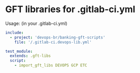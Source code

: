 # GFT libraries for .gitlab-ci.yml #

Usage: (in your .gitlab-ci.yml)

``` yaml
include:
  - project: 'devops-br/banking-gft-scripts'
    file: '/.gitlab-ci.devops-lib.yml' 

test_module:
  extends: .gft-libs
  script:
    - import_gft_libs DEVOPS GCP ETC
```